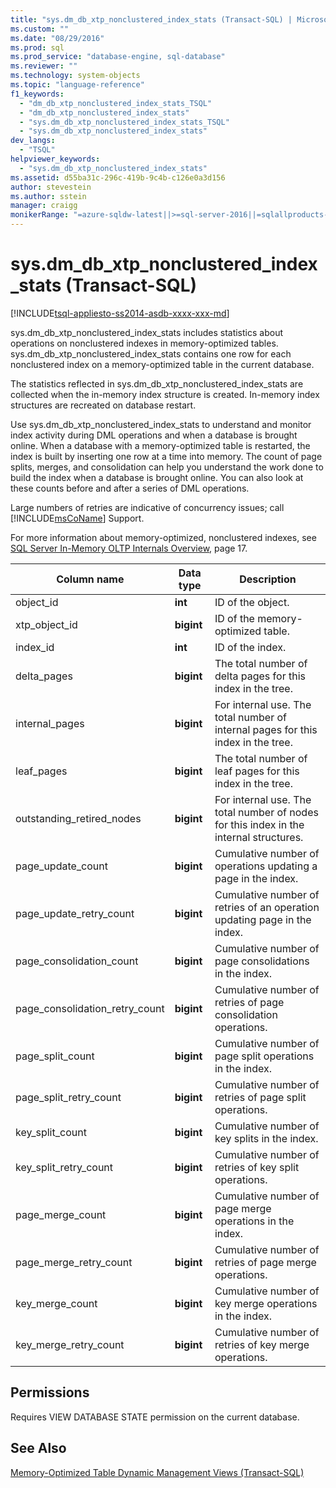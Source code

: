 ```yaml
---
title: "sys.dm_db_xtp_nonclustered_index_stats (Transact-SQL) | Microsoft Docs"
ms.custom: ""
ms.date: "08/29/2016"
ms.prod: sql
ms.prod_service: "database-engine, sql-database"
ms.reviewer: ""
ms.technology: system-objects
ms.topic: "language-reference"
f1_keywords: 
  - "dm_db_xtp_nonclustered_index_stats_TSQL"
  - "dm_db_xtp_nonclustered_index_stats"
  - "sys.dm_db_xtp_nonclustered_index_stats_TSQL"
  - "sys.dm_db_xtp_nonclustered_index_stats"
dev_langs: 
  - "TSQL"
helpviewer_keywords: 
  - "sys.dm_db_xtp_nonclustered_index_stats"
ms.assetid: d55ba31c-296c-419b-9c4b-c126e0a3d156
author: stevestein
ms.author: sstein
manager: craigg
monikerRange: "=azure-sqldw-latest||>=sql-server-2016||=sqlallproducts-allversions||>=sql-server-linux-2017||=azuresqldb-mi-current"
---
```

# sys.dm_db_xtp_nonclustered_index_stats (Transact-SQL)
[!INCLUDE[tsql-appliesto-ss2014-asdb-xxxx-xxx-md](../../includes/tsql-appliesto-ss2014-asdb-xxxx-xxx-md.md)]

  sys.dm_db_xtp_nonclustered_index_stats includes statistics about operations on nonclustered indexes in memory-optimized tables. sys.dm_db_xtp_nonclustered_index_stats contains one row for each nonclustered index on a memory-optimized table in the current database.  
  
 The statistics reflected in sys.dm_db_xtp_nonclustered_index_stats are collected when the in-memory index structure is created. In-memory index structures are recreated on database restart.  
  
 Use sys.dm_db_xtp_nonclustered_index_stats to understand and monitor index activity during DML operations and when a database is brought online. When a database with a memory-optimized table is restarted, the index is built by inserting one row at a time into memory. The count of page splits, merges, and consolidation can help you understand the work done to build the index when a database is brought online. You can also look at these counts before and after a series of DML operations.  
  
 Large numbers of retries are indicative of concurrency issues; call [!INCLUDE[msCoName](../../includes/msconame-md.md)] Support.  
  
 For more information about memory-optimized, nonclustered indexes, see [SQL Server In-Memory OLTP Internals Overview](http://t.co/T6zToWc6y6), page 17.  
  
|Column name|Data type|Description|  
|-----------------|---------------|-----------------|  
|object_id|**int**|ID of the object.|  
|xtp_object_id|**bigint**|ID of the memory-optimized table.|  
|index_id|**int**|ID of the index.|  
|delta_pages|**bigint**|The total number of delta pages for this index in the tree.|  
|internal_pages|**bigint**|For internal use. The total number of internal pages for this index in the tree.|  
|leaf_pages|**bigint**|The total number of leaf pages for this index in the tree.|  
|outstanding_retired_nodes|**bigint**|For internal use. The total number of nodes for this index in the internal structures.|  
|page_update_count|**bigint**|Cumulative number of operations updating a page in the index.|  
|page_update_retry_count|**bigint**|Cumulative number of retries of an operation updating page in the index.|  
|page_consolidation_count|**bigint**|Cumulative number of page consolidations in the index.|  
|page_consolidation_retry_count|**bigint**|Cumulative number of retries of page consolidation operations.|  
|page_split_count|**bigint**|Cumulative number of page split operations in the index.|  
|page_split_retry_count|**bigint**|Cumulative number of retries of page split operations.|  
|key_split_count|**bigint**|Cumulative number of key splits in the index.|  
|key_split_retry_count|**bigint**|Cumulative number of retries of key split operations.|  
|page_merge_count|**bigint**|Cumulative number of page merge operations in the index.|  
|page_merge_retry_count|**bigint**|Cumulative number of retries of page merge operations.|  
|key_merge_count|**bigint**|Cumulative number of key merge operations in the index.|  
|key_merge_retry_count|**bigint**|Cumulative number of retries of key merge operations.|  
  
## Permissions  
 Requires VIEW DATABASE STATE permission on the current database.  
  
## See Also  
 [Memory-Optimized Table Dynamic Management Views &#40;Transact-SQL&#41;](../../relational-databases/system-dynamic-management-views/memory-optimized-table-dynamic-management-views-transact-sql.md)  
  
  
